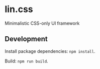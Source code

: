 # lin.css
Minimalistic CSS-only UI framework


## Development

Install package dependencies: `npm install`.

Build: `npm run build`.